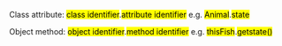 Class attribute:
<mark class="hltr-blue">class identifier</mark>.<mark class="hltr-cyan">attribute identifier</mark>
e.g. <mark class="hltr-blue">Animal</mark>.<mark class="hltr-cyan">state</mark>

Object method:
<mark class="hltr-red">object identifier</mark>.<mark class="hltr-pink">method identifier</mark>
e.g. <mark class="hltr-red">thisFish</mark>.<mark class="hltr-pink">getstate()</mark>